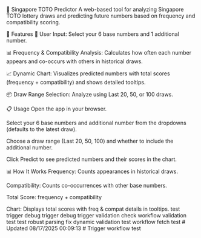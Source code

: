 🎯 Singapore TOTO Predictor
A web-based tool for analyzing Singapore TOTO lottery draws and predicting future numbers based on frequency and compatibility scoring.

🚀 Features
📝 User Input: Select your 6 base numbers and 1 additional number.

📊 Frequency & Compatibility Analysis: Calculates how often each number appears and co-occurs with others in historical draws.

📈 Dynamic Chart: Visualizes predicted numbers with total scores (frequency + compatibility) and shows detailed tooltips.

📦 Draw Range Selection: Analyze using Last 20, 50, or 100 draws.

📋 Usage
Open the app in your browser.

Select your 6 base numbers and additional number from the dropdowns (defaults to the latest draw).

Choose a draw range (Last 20, 50, 100) and whether to include the additional number.

Click Predict to see predicted numbers and their scores in the chart.

📊 How It Works
Frequency: Counts appearances in historical draws.

Compatibility: Counts co-occurrences with other base numbers.

Total Score: frequency + compatibility

Chart: Displays total scores with freq & compat details in tooltips.
t e s t   t r i g g e r  
 d e b u g   t r i g g e r  
 d e b u g   t r i g g e r  
 v a l i d a t i o n   c h e c k  
 w o r k f l o w   v a l i d a t i o n   t e s t  
 t e s t   r o b u s t   p a r s i n g   f i x  
 d y n a m i c   v a l i d a t i o n   t e s t  
 w o r k f l o w   f e t c h   t e s t  
 #   U p d a t e d   0 8 / 1 7 / 2 0 2 5   0 0 : 0 9 : 1 3  
 #   T r i g g e r   w o r k f l o w   t e s t  
 